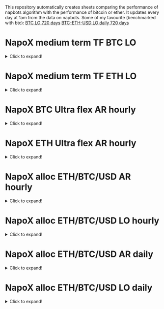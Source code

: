 This repository automatically creates sheets comparing the performance of napbots algorithm with the performance of bitcoin or ether. It updates every day at 1am from the data on napbots. Some of my favourite (benchmarked with btc): [BTC LO 720 days](https://htmlpreview.github.io/?https://github.com/pierthodo/napoleon_strat_sheet/blob/master/strat_sheet/STRAT_BTC_USD_D_3/BTC-USD/720-days.html) [BTC-ETH-USD LO daily 720 days](https://htmlpreview.github.io/?https://github.com/pierthodo/napoleon_strat_sheet/blob/master/strat_sheet/STRAT_BTC_ETH_USD_LO_D_1/BTC-USD/720-days.html)

# NapoX medium term TF BTC LO
<details>
  <summary>Click to expand!</summary>
  
  ## Benchmark Bitcoin 
  
[30 days](https://htmlpreview.github.io/?https://github.com/pierthodo/napoleon_strat_sheet/blob/master/strat_sheet/STRAT_BTC_USD_D_3/BTC-USD/30-days.html)   [60 days](https://htmlpreview.github.io/?https://github.com/pierthodo/napoleon_strat_sheet/blob/master/strat_sheet/STRAT_BTC_USD_D_3/BTC-USD/60-days.html)  [180 days](https://htmlpreview.github.io/?https://github.com/pierthodo/napoleon_strat_sheet/blob/master/strat_sheetSTRAT_BTC_USD_D_3/BTC-USD/180-days.html)  [360 days](https://htmlpreview.github.io/?https://github.com/pierthodo/napoleon_strat_sheet/blob/master/strat_sheet/STRAT_BTC_USD_D_3/BTC-USD/360-days.html)  [720 days](https://htmlpreview.github.io/?https://github.com/pierthodo/napoleon_strat_sheet/blob/master/strat_sheet/STRAT_BTC_USD_D_3/BTC-USD/720-days.html)  [1040 days](https://htmlpreview.github.io/?https://github.com/pierthodo/napoleon_strat_sheet/blob/master/strat_sheet/STRAT_BTC_USD_D_3/BTC-USD/1040-days.html)
  ## Benchmark Ethereum 
[30 days](https://htmlpreview.github.io/?https://github.com/pierthodo/napoleon_strat_sheet/blob/master/strat_sheet/STRAT_BTC_USD_D_3/ETH-USD/30-days.html)   [60 days](https://htmlpreview.github.io/?https://github.com/pierthodo/napoleon_strat_sheet/blob/master/strat_sheet/STRAT_BTC_USD_D_3/ETH-USD/60-days.html)  [180 days](https://htmlpreview.github.io/?https://github.com/pierthodo/napoleon_strat_sheet/blob/master/strat_sheet/STRAT_BTC_USD_D_3/ETH-USD/180-days.html)  [360 days](https://htmlpreview.github.io/?https://github.com/pierthodo/napoleon_strat_sheet/blob/master/strat_sheet/STRAT_BTC_USD_D_3/ETH-USD/360-days.html)  [720 days](https://htmlpreview.github.io/?https://github.com/pierthodo/napoleon_strat_sheet/blob/master/strat_sheet/STRAT_BTC_USD_D_3/ETH-USD/720-days.html)  [1040 days](https://htmlpreview.github.io/?https://github.com/pierthodo/napoleon_strat_sheet/blob/master/strat_sheet/STRAT_BTC_USD_D_3/ETH-USD/1040-days.html)
</details>

# NapoX medium term TF ETH LO

<details>
  <summary>Click to expand!</summary>
  
  ## Benchmark Bitcoin 
[30 days](https://htmlpreview.github.io/?https://github.com/pierthodo/napoleon_strat_sheet/blob/master/strat_sheetSTRAT_ETH_USD_D_3/BTC-USD/30-days.html)   [60 days](https://htmlpreview.github.io/?https://github.com/pierthodo/napoleon_strat_sheet/blob/master/strat_sheet/STRAT_ETH_USD_D_3/BTC-USD/60-days.html)  [180 days](https://htmlpreview.github.io/?https://github.com/pierthodo/napoleon_strat_sheet/blob/master/strat_sheet/STRAT_ETH_USD_D_3/BTC-USD/180-days.html)  [360 days](https://htmlpreview.github.io/?https://github.com/pierthodo/napoleon_strat_sheet/blob/master/strat_sheet/STRAT_ETH_USD_D_3/BTC-USD/360-days.html)  [720 days](https://htmlpreview.github.io/?https://github.com/pierthodo/napoleon_strat_sheet/blob/master/strat_sheet/STRAT_ETH_USD_D_3/BTC-USD/720-days.html)  [1040 days](https://htmlpreview.github.io/?https://github.com/pierthodo/napoleon_strat_sheet/blob/master/strat_sheet/STRAT_ETH_USD_D_3/BTC-USD/1040-days.html)
  ## Benchmark Ethereum 
[30 days](https://htmlpreview.github.io/?https://github.com/pierthodo/napoleon_strat_sheet/blob/master/strat_sheet/STRAT_ETH_USD_D_3/ETH-USD/30-days.html)   [60 days](https://htmlpreview.github.io/?https://github.com/pierthodo/napoleon_strat_sheet/blob/master/strat_sheet/STRAT_ETH_USD_D_3/ETH-USD/60-days.html)  [180 days](https://htmlpreview.github.io/?https://github.com/pierthodo/napoleon_strat_sheet/blob/master/strat_sheet/STRAT_ETH_USD_D_3/ETH-USD/180-days.html)  [360 days](https://htmlpreview.github.io/?https://github.com/pierthodo/napoleon_strat_sheet/blob/master/strat_sheet/STRAT_ETH_USD_D_3/ETH-USD/360-days.html)  [720 days](https://htmlpreview.github.io/?https://github.com/pierthodo/napoleon_strat_sheet/blob/master/strat_sheet/STRAT_ETH_USD_D_3/ETH-USD/720-days.html)  [1040 days](https://htmlpreview.github.io/?https://github.com/pierthodo/napoleon_strat_sheet/blob/master/strat_sheet/STRAT_ETH_USD_D_3/ETH-USD/1040-days.html)
</details>

# NapoX BTC Ultra flex AR hourly

<details>
  <summary>Click to expand!</summary>
  
  ## Benchmark Bitcoin 
[30 days](https://htmlpreview.github.io/?https://github.com/pierthodo/napoleon_strat_sheet/blob/master/strat_sheet/STRAT_BTC_USD_H_3_V2/BTC-USD/30-days.html)   [60 days](https://htmlpreview.github.io/?https://github.com/pierthodo/napoleon_strat_sheet/blob/master/strat_sheet/STRAT_BTC_USD_H_3_V2/BTC-USD/60-days.html)  [180 days](https://htmlpreview.github.io/?https://github.com/pierthodo/napoleon_strat_sheet/blob/master/strat_sheet/STRAT_BTC_USD_H_3_V2/BTC-USD/180-days.html)  [360 days](https://htmlpreview.github.io/?https://github.com/pierthodo/napoleon_strat_sheet/blob/master/strat_sheetSTRAT_BTC_USD_H_3_V2/BTC-USD/360-days.html)  [720 days](https://htmlpreview.github.io/?https://github.com/pierthodo/napoleon_strat_sheet/blob/master/strat_sheet/STRAT_BTC_USD_H_3_V2/BTC-USD/720-days.html)  [1040 days](https://htmlpreview.github.io/?https://github.com/pierthodo/napoleon_strat_sheet/blob/master/strat_sheet/STRAT_BTC_USD_H_3_V2/BTC-USD/1040-days.html)
  ## Benchmark Ethereum 
[30 days](https://htmlpreview.github.io/?https://github.com/pierthodo/napoleon_strat_sheet/blob/master/strat_sheet/STRAT_BTC_USD_H_3_V2/ETH-USD/30-days.html)   [60 days](https://htmlpreview.github.io/?https://github.com/pierthodo/napoleon_strat_sheet/blob/master/strat_sheet/STRAT_BTC_USD_H_3_V2/ETH-USD/60-days.html)  [180 days](https://htmlpreview.github.io/?https://github.com/pierthodo/napoleon_strat_sheet/blob/master/strat_sheet/STRAT_BTC_USD_H_3_V2/ETH-USD/180-days.html)  [360 days](https://htmlpreview.github.io/?https://github.com/pierthodo/napoleon_strat_sheet/blob/master/strat_sheet/STRAT_BTC_USD_H_3_V2/ETH-USD/360-days.html)  [720 days](https://htmlpreview.github.io/?https://github.com/pierthodo/napoleon_strat_sheet/blob/master/strat_sheet/STRAT_BTC_USD_H_3_V2/ETH-USD/720-days.html)  [1040 days](https://htmlpreview.github.io/?https://github.com/pierthodo/napoleon_strat_sheet/blob/master/strat_sheet/STRAT_BTC_USD_H_3_V2/ETH-USD/1040-days.html)
</details>

# NapoX ETH Ultra flex AR hourly

<details>
  <summary>Click to expand!</summary>
  
  ## Benchmark Bitcoin 
[30 days](https://htmlpreview.github.io/?https://github.com/pierthodo/napoleon_strat_sheet/blob/master/strat_sheet/STRAT_ETH_USD_H_3_V2/BTC-USD/30-days.html)   [60 days](https://htmlpreview.github.io/?https://github.com/pierthodo/napoleon_strat_sheet/blob/master/strat_sheet/STRAT_ETH_USD_H_3_V2BTC-USD/60-days.html)  [180 days](https://htmlpreview.github.io/?https://github.com/pierthodo/napoleon_strat_sheet/blob/master/strat_sheet/STRAT_ETH_USD_H_3_V2/BTC-USD/180-days.html)  [360 days](https://htmlpreview.github.io/?https://github.com/pierthodo/napoleon_strat_sheet/blob/master/strat_sheet/STRAT_ETH_USD_H_3_V2/BTC-USD/360-days.html)  [720 days](https://htmlpreview.github.io/?https://github.com/pierthodo/napoleon_strat_sheet/blob/master/strat_sheet/STRAT_ETH_USD_H_3_V2/BTC-USD/720-days.html)  [1040 days](https://htmlpreview.github.io/?https://github.com/pierthodo/napoleon_strat_sheet/blob/master/strat_sheet/STRAT_ETH_USD_H_3_V2/BTC-USD/1040-days.html)
  ## Benchmark Ethereum 
[30 days](https://htmlpreview.github.io/?https://github.com/pierthodo/napoleon_strat_sheet/blob/master/strat_sheet/STRAT_ETH_USD_H_3_V2/ETH-USD/30-days.html)   [60 days](https://htmlpreview.github.io/?https://github.com/pierthodo/napoleon_strat_sheet/blob/master/strat_sheet/STRAT_ETH_USD_H_3_V2/ETH-USD/60-days.html)  [180 days](https://htmlpreview.github.io/?https://github.com/pierthodo/napoleon_strat_sheet/blob/master/strat_sheet/STRAT_ETH_USD_H_3_V2/ETH-USD/180-days.html)  [360 days](https://htmlpreview.github.io/?https://github.com/pierthodo/napoleon_strat_sheet/blob/master/strat_sheet/STRAT_ETH_USD_H_3_V2/ETH-USD/360-days.html)  [720 days](https://htmlpreview.github.io/?https://github.com/pierthodo/napoleon_strat_sheet/blob/master/strat_sheet/STRAT_ETH_USD_H_3_V2/ETH-USD/720-days.html)  [1040 days](https://htmlpreview.github.io/?https://github.com/pierthodo/napoleon_strat_sheet/blob/master/strat_sheet/STRAT_ETH_USD_H_3_V2/ETH-USD/1040-days.html)
</details>

# NapoX alloc ETH/BTC/USD AR hourly

<details>
  <summary>Click to expand!</summary>
  
  ## Benchmark Bitcoin 
[30 days](https://htmlpreview.github.io/?https://github.com/pierthodo/napoleon_strat_sheet/blob/master/strat_sheet/STRAT_BTC_ETH_USD_H_1/BTC-USD/30-days.html)   [60 days](https://htmlpreview.github.io/?https://github.com/pierthodo/napoleon_strat_sheet/blob/master/strat_sheet/STRAT_BTC_ETH_USD_H_1/BTC-USD/60-days.html)  [180 days](https://htmlpreview.github.io/?https://github.com/pierthodo/napoleon_strat_sheet/blob/master/strat_sheet/STRAT_BTC_ETH_USD_H_1/BTC-USD/180-days.html)  [360 days](https://htmlpreview.github.io/?https://github.com/pierthodo/napoleon_strat_sheet/blob/master/strat_sheet/STRAT_BTC_ETH_USD_H_1/BTC-USD/360-days.html)  [720 days](https://htmlpreview.github.io/?https://github.com/pierthodo/napoleon_strat_sheet/blob/master/strat_sheet/STRAT_BTC_ETH_USD_H_1/BTC-USD/720-days.html)  [1040 days](https://htmlpreview.github.io/?https://github.com/pierthodo/napoleon_strat_sheet/blob/master/strat_sheet/STRAT_BTC_ETH_USD_H_1/BTC-USD/1040-days.html)
  ## Benchmark Ethereum 
[30 days](https://htmlpreview.github.io/?https://github.com/pierthodo/napoleon_strat_sheet/blob/master/strat_sheet/STRAT_BTC_ETH_USD_H_1/ETH-USD/30-days.html)   [60 days](https://htmlpreview.github.io/?https://github.com/pierthodo/napoleon_strat_sheet/blob/master/strat_sheet/STRAT_BTC_ETH_USD_H_1/ETH-USD/60-days.html)  [180 days](https://htmlpreview.github.io/?https://github.com/pierthodo/napoleon_strat_sheet/blob/master/strat_sheet/STRAT_BTC_ETH_USD_H_1/ETH-USD/180-days.html)  [360 days](https://htmlpreview.github.io/?https://github.com/pierthodo/napoleon_strat_sheet/blob/master/strat_sheet/STRAT_BTC_ETH_USD_H_1/ETH-USD/360-days.html)  [720 days](https://htmlpreview.github.io/?https://github.com/pierthodo/napoleon_strat_sheet/blob/master/strat_sheet/STRAT_BTC_ETH_USD_H_1/ETH-USD/720-days.html)  [1040 days](https://htmlpreview.github.io/?https://github.com/pierthodo/napoleon_strat_sheet/blob/master/strat_sheet/STRAT_BTC_ETH_USD_H_1/ETH-USD/1040-days.html)
</details>

# NapoX alloc ETH/BTC/USD LO hourly

<details>
  <summary>Click to expand!</summary>
  
  ## Benchmark Bitcoin 
[30 days](https://htmlpreview.github.io/?https://github.com/pierthodo/napoleon_strat_sheet/blob/master/strat_sheet/STRAT_BTC_ETH_USD_LO_H_1/BTC-USD/30-days.html)   [60 days](https://htmlpreview.github.io/?https://github.com/pierthodo/napoleon_strat_sheet/blob/master/strat_sheet/STRAT_BTC_ETH_USD_LO_H_1/BTC-USD/60-days.html)  [180 days](https://htmlpreview.github.io/?https://github.com/pierthodo/napoleon_strat_sheet/blob/master/strat_sheet/STRAT_BTC_ETH_USD_LO_H_1/BTC-USD/180-days.html)  [360 days](https://htmlpreview.github.io/?https://github.com/pierthodo/napoleon_strat_sheet/blob/master/strat_sheet/STRAT_BTC_ETH_USD_LO_H_1/BTC-USD/360-days.html)  [720 days](https://htmlpreview.github.io/?https://github.com/pierthodo/napoleon_strat_sheet/blob/master/strat_sheet/STRAT_BTC_ETH_USD_LO_H_1/BTC-USD/720-days.html)  [1040 days](https://htmlpreview.github.io/?https://github.com/pierthodo/napoleon_strat_sheet/blob/master/strat_sheet/STRAT_BTC_ETH_USD_LO_H_1/BTC-USD/1040-days.html)
  ## Benchmark Ethereum 
[30 days](https://htmlpreview.github.io/?https://github.com/pierthodo/napoleon_strat_sheet/blob/master/strat_sheet/STRAT_BTC_ETH_USD_LO_H_1/ETH-USD/30-days.html)   [60 days](https://htmlpreview.github.io/?https://github.com/pierthodo/napoleon_strat_sheet/blob/master/strat_sheet/STRAT_BTC_ETH_USD_LO_H_1/ETH-USD/60-days.html)  [180 days](https://htmlpreview.github.io/?https://github.com/pierthodo/napoleon_strat_sheet/blob/master/strat_sheet/STRAT_BTC_ETH_USD_LO_H_1/ETH-USD/180-days.html)  [360 days](https://htmlpreview.github.io/?https://github.com/pierthodo/napoleon_strat_sheet/blob/master/strat_sheet/STRAT_BTC_ETH_USD_LO_H_1/ETH-USD/360-days.html)  [720 days](https://htmlpreview.github.io/?https://github.com/pierthodo/napoleon_strat_sheet/blob/master/strat_sheet/STRAT_BTC_ETH_USD_LO_H_1/ETH-USD/720-days.html)  [1040 days](https://htmlpreview.github.io/?https://github.com/pierthodo/napoleon_strat_sheet/blob/master/strat_sheet/STRAT_BTC_ETH_USD_LO_H_1/ETH-USD/1040-days.html)
</details>

# NapoX alloc ETH/BTC/USD AR daily

<details>
  <summary>Click to expand!</summary>
  
  ## Benchmark Bitcoin 
[30 days](https://htmlpreview.github.io/?https://github.com/pierthodo/napoleon_strat_sheet/blob/master/strat_sheet/STRAT_BTC_ETH_USD_D_1_V2/BTC-USD/30-days.html)   [60 days](https://htmlpreview.github.io/?https://github.com/pierthodo/napoleon_strat_sheet/blob/master/strat_sheet/STRAT_BTC_ETH_USD_D_1_V2/BTC-USD/60-days.html)  [180 days](https://htmlpreview.github.io/?https://github.com/pierthodo/napoleon_strat_sheet/blob/master/strat_sheet/STRAT_BTC_ETH_USD_D_1_V2/BTC-USD/180-days.html)  [360 days](https://htmlpreview.github.io/?https://github.com/pierthodo/napoleon_strat_sheet/blob/master/strat_sheet/STRAT_BTC_ETH_USD_D_1_V2/BTC-USD/360-days.html)  [720 days](https://htmlpreview.github.io/?https://github.com/pierthodo/napoleon_strat_sheet/blob/master/strat_sheet/STRAT_BTC_ETH_USD_D_1_V2/BTC-USD/720-days.html)  [1040 days](https://htmlpreview.github.io/?https://github.com/pierthodo/napoleon_strat_sheet/blob/master/strat_sheet/STRAT_BTC_ETH_USD_D_1_V2/BTC-USD/1040-days.html)
  ## Benchmark Ethereum 
[30 days](https://htmlpreview.github.io/?https://github.com/pierthodo/napoleon_strat_sheet/blob/master/strat_sheet/STRAT_BTC_ETH_USD_D_1_V2ETH-USD/30-days.html)   [60 days](https://htmlpreview.github.io/?https://github.com/pierthodo/napoleon_strat_sheet/blob/master/strat_sheet/STRAT_BTC_ETH_USD_D_1_V2/ETH-USD/60-days.html)  [180 days](https://htmlpreview.github.io/?https://github.com/pierthodo/napoleon_strat_sheet/blob/master/strat_sheet/STRAT_BTC_ETH_USD_D_1_V2/ETH-USD/180-days.html)  [360 days](https://htmlpreview.github.io/?https://github.com/pierthodo/napoleon_strat_sheet/blob/master/strat_sheet/STRAT_BTC_ETH_USD_D_1_V2/ETH-USD/360-days.html)  [720 days](https://htmlpreview.github.io/?https://github.com/pierthodo/napoleon_strat_sheet/blob/master/strat_sheet/STRAT_BTC_ETH_USD_D_1_V2/ETH-USD/720-days.html)  [1040 days](https://htmlpreview.github.io/?https://github.com/pierthodo/napoleon_strat_sheet/blob/master/strat_sheet/STRAT_BTC_ETH_USD_D_1_V2/ETH-USD/1040-days.html)
</details>

# NapoX alloc ETH/BTC/USD LO daily

<details>
  <summary>Click to expand!</summary>
  
  ## Benchmark Bitcoin 
[30 days](https://htmlpreview.github.io/?https://github.com/pierthodo/napoleon_strat_sheet/blob/master/strat_sheet/STRAT_BTC_ETH_USD_LO_D_1/BTC-USD/30-days.html)   [60 days](https://htmlpreview.github.io/?https://github.com/pierthodo/napoleon_strat_sheet/blob/master/strat_sheet/STRAT_BTC_ETH_USD_LO_D_1/BTC-USD/60-days.html)  [180 days](https://htmlpreview.github.io/?https://github.com/pierthodo/napoleon_strat_sheet/blob/master/strat_sheet/STRAT_BTC_ETH_USD_LO_D_1/BTC-USD/180-days.html)  [360 days](https://htmlpreview.github.io/?https://github.com/pierthodo/napoleon_strat_sheet/blob/master/strat_sheet/STRAT_BTC_ETH_USD_LO_D_1/BTC-USD/360-days.html)  [720 days](https://htmlpreview.github.io/?https://github.com/pierthodo/napoleon_strat_sheet/blob/master/strat_sheet/STRAT_BTC_ETH_USD_LO_D_1/BTC-USD/720-days.html)  [1040 days](https://htmlpreview.github.io/?https://github.com/pierthodo/napoleon_strat_sheet/blob/master/strat_sheet/STRAT_BTC_ETH_USD_LO_D_1/BTC-USD/1040-days.html)
  ## Benchmark Ethereum 
[30 days](https://htmlpreview.github.io/?https://github.com/pierthodo/napoleon_strat_sheet/blob/master/strat_sheet/STRAT_BTC_ETH_USD_LO_D_1/ETH-USD/30-days.html)   [60 days](https://htmlpreview.github.io/?https://github.com/pierthodo/napoleon_strat_sheet/blob/master/strat_sheet/STRAT_BTC_ETH_USD_LO_D_1/ETH-USD/60-days.html)  [180 days](https://htmlpreview.github.io/?https://github.com/pierthodo/napoleon_strat_sheet/blob/master/strat_sheet/STRAT_BTC_ETH_USD_LO_D_1/ETH-USD/180-days.html)  [360 days](https://htmlpreview.github.io/?https://github.com/pierthodo/napoleon_strat_sheet/blob/master/strat_sheet/STRAT_BTC_ETH_USD_LO_D_1/ETH-USD/360-days.html)  [720 days](https://htmlpreview.github.io/?https://github.com/pierthodo/napoleon_strat_sheet/blob/master/strat_sheet/STRAT_BTC_ETH_USD_LO_D_1/ETH-USD/720-days.html)  [1040 days](https://htmlpreview.github.io/?https://github.com/pierthodo/napoleon_strat_sheet/blob/master/strat_sheet/STRAT_BTC_ETH_USD_LO_D_1/ETH-USD/1040-days.html)
</details>


